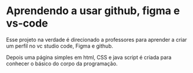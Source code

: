 # Aprendendo a usar github, figma e vs-code

Esse projeto na verdade é direcionado a professores para aprender a criar um perfil no vc studio code, Figma e github.

Depois uma página simples em html, CSS e java script é criada para conhecer o básico do corpo da programação.
